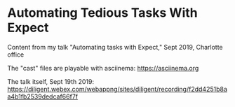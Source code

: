 # Automating Tedious Tasks With Expect

Content from my talk "Automating tasks with Expect," Sept 2019, Charlotte office

The "cast" files are playable with asciinema: https://asciinema.org

The talk itself, Sept 19th 2019: https://diligent.webex.com/webappng/sites/diligent/recording/f2dd4251b8aa4b1fb2539dedcaf66f7f

